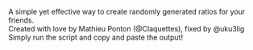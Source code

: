 A simple yet effective way to create randomly generated ratios for your friends.            
Created with love by Mathieu Ponton (@Claquettes), fixed by @uku3lig
Simply run the script and copy and paste the output!
